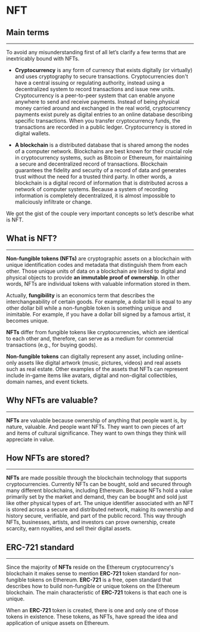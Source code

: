 # NFT

## Main terms
---
To avoid any misunderstanding first of all let’s clarify a few terms that are inextricably bound with NFTs.
- **Cryptocurrency** is any form of currency that exists digitally (or virtually) and uses cryptography to secure transactions. Cryptocurrencies don't have a central issuing or regulating authority, instead using a decentralized system to record transactions and issue new units.
Cryptocurrency is a peer-to-peer system that can enable anyone anywhere to send and receive payments. Instead of being physical money carried around and exchanged in the real world, cryptocurrency payments exist purely as digital entries to an online database describing specific transactions. When you transfer cryptocurrency funds, the transactions are recorded in a public ledger. Cryptocurrency is stored in digital wallets.

- **A blockchain** is a distributed database that is shared among the nodes of a computer network. Blockchains are best known for their crucial role in cryptocurrency systems, such as Bitcoin or Ethereum, for maintaining a secure and decentralized record of transactions. Blockchain guarantees the fidelity and security of a record of data and generates trust without the need for a trusted third party.
In other words, a blockchain is a digital record of information that is distributed across a network of computer systems. Because a system of recording information is completely decentralized, it is almost impossible to maliciously infiltrate or change.

We got the gist of the couple very important concepts so let’s describe what is NFT.

## What is NFT?
---
**Non-fungible tokens (NFTs)** are cryptographic assets on a blockchain with unique identification codes and metadata that distinguish them from each other. Those unique units of data on a blockchain are linked to digital and physical objects to provide **an immutable proof of ownership**.
In other words, NFTs are individual tokens with valuable information stored in them.

Actually, **fungibility** is an economics term that describes the interchangeability of certain goods. For example, a dollar bill is equal to any other dollar bill while a non-fungible token is something unique and inimitable. For example, if you have a dollar bill signed by a famous artist, it becomes unique.

**NFTs** differ from fungible tokens like cryptocurrencies, which are identical to each other and, therefore, can serve as a medium for commercial transactions (e.g., for buying goods).

**Non-fungible tokens** can digitally represent any asset, including online-only assets like digital artwork (music, pictures, videos) and real assets such as real estate. Other examples of the assets that NFTs can represent include in-game items like avatars, digital and non-digital collectibles, domain names, and event tickets.

## Why NFTs are valuable?
---
**NFTs** are valuable because ownership of anything that people want is, by nature, valuable. And people want NFTs. They want to own pieces of art and items of cultural significance. They want to own things they think will appreciate in value.

## How NFTs are stored?
---
**NFTs** are made possible through the blockchain technology that supports cryptocurrencies. Currently NFTs can be bought, sold and secured through many different blockchains, including Ethereum. Because NFTs hold a value primarily set by the market and demand, they can be bought and sold just like other physical types of art. The unique identifier associated with an NFT is stored across a secure and distributed network, making its ownership and history secure, verifiable, and part of the public record. This way through NFTs, businesses, artists, and investors can prove ownership, create scarcity, earn royalties, and sell their digital assets.
## ERC-721 standard
---
Since the majority of **NFTs** reside on the Ethereum cryptocurrency's blockchain it makes sense to mention **ERC-721** token standard for non-fungible tokens on Ethereum. 
**ERC-721** is a free, open standard that describes how to build non-fungible or unique tokens on the Ethereum blockchain. The main characteristic of **ERC-721** tokens is that each one is unique. 

When an **ERC-721** token is created, there is one and only one of those tokens in existence. These tokens, as NFTs, have spread the idea and application of unique assets on Ethereum.
